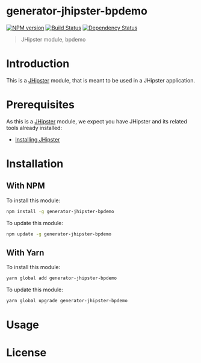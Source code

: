 # generator-jhipster-bpdemo

[![NPM version][npm-image]][npm-url] [![Build Status][github-actions-image]][github-actions-url] [![Dependency Status][daviddm-image]][daviddm-url]

> JHipster module, bpdemo

# Introduction

This is a [JHipster](https://www.jhipster.tech/) module, that is meant to be used in a JHipster application.

# Prerequisites

As this is a [JHipster](https://www.jhipster.tech/) module, we expect you have JHipster and its related tools already installed:

- [Installing JHipster](https://www.jhipster.tech/installation/)

# Installation

## With NPM

To install this module:

```bash
npm install -g generator-jhipster-bpdemo
```

To update this module:

```bash
npm update -g generator-jhipster-bpdemo
```

## With Yarn

To install this module:

```bash
yarn global add generator-jhipster-bpdemo
```

To update this module:

```bash
yarn global upgrade generator-jhipster-bpdemo
```

# Usage

# License

[npm-image]: https://img.shields.io/npm/v/generator-jhipster-bpdemo.svg
[npm-url]: https://npmjs.org/package/generator-jhipster-bpdemo
[github-actions-image]: https://github.com/ducpm1310/generator-jhipster-bpdemo/workflows/Build/badge.svg
[github-actions-url]: https://github.com/ducpm1310/generator-jhipster-bpdemo/actions
[daviddm-image]: https://david-dm.org/ducpm1310/generator-jhipster-bpdemo.svg?theme=shields.io
[daviddm-url]: https://david-dm.org/ducpm1310/generator-jhipster-bpdemo
